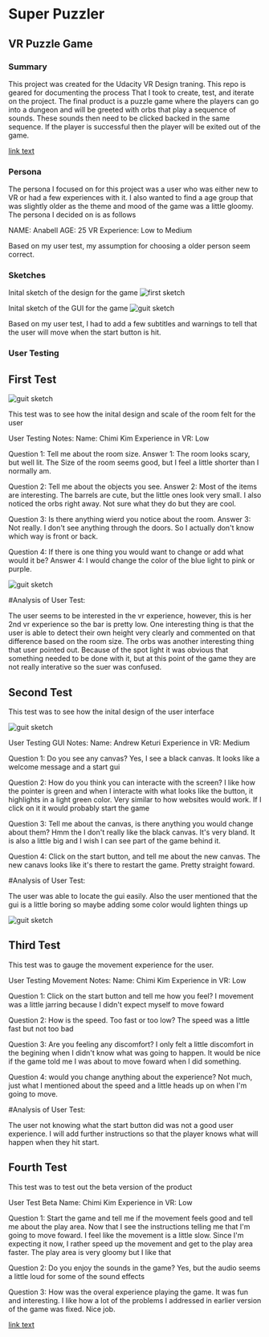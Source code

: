 # Super Puzzler
## VR Puzzle Game

### Summary
This project was created for the Udacity VR Design traning. This repo is geared for documenting the process
That I took to create, test, and iterate on the project. The final product is a puzzle game where the players
can go into a dungeon and will be greeted with orbs that play a sequence of sounds. These sounds then need to be clicked
backed in the same sequence. If the player is successful then the player will be exited out of the game.

[link text](https://www.youtube.com/watch?v=havos3ysGOE "Final Project Video")

### Persona
The persona I focused on for this project was a user who was either new to VR or had a few experiences with it. I also wanted to find a age group that was slightly older
as the theme and mood of the game was a little gloomy. The persona I decided on is as follows

NAME: Anabell
AGE: 25
VR Experience: Low to Medium

Based on my user test, my assumption for choosing a older person seem correct.

### Sketches

Inital sketch of the design for the game
![first sketch](./images/sketch1.jpg)

Inital sketch of the GUI for the game
![guit sketch](./images/gui.jpg)

Based on my user test, I had to add a few subtitles and warnings to tell that the user will move when the start button is hit.

### User Testing

## First Test

![guit sketch](./images/inital-level-design-pre-bake.jpg)

This test was to see how the inital design and scale of the room felt for the user

User Testing Notes:
Name: Chimi Kim
Experience in VR: Low

Question 1: Tell me about the room size.
Answer 1: The room looks scary, but well lit. The Size of the room seems good, but I feel a little shorter than I normally am.

Question 2: Tell me about the objects you see.
Answer 2: Most of the items are interesting. The barrels are cute, but the little ones look very small. I also noticed the orbs right away. Not sure what they do but they are cool. 

Question 3: Is there anything wierd you notice about the room.
Answer 3: Not really. I don't see anything through the doors. So I actually don't know which way is front or back.

Question 4: If there is one thing you would want to change or add what would it be?
Answer 4: I would change the color of the blue light to pink or purple. 

![guit sketch](./images/after-bake.jpg)

#Analysis of User Test:

The user seems to be interested in the vr experience, however, this is her 2nd vr experience so the bar is pretty low.
One interesting thing is that the user is able to detect their own height very clearly and commented on that difference based on the
room size. The orbs was another interesting thing that user pointed out. Because of the spot light it was obvious that something needed
to be done with it, but at this point of the game they are not really interative so the suer was confused.

## Second Test
This test was to see how the inital design of the user interface

![guit sketch](./images/before-user-test.jpg)

User Testing GUI Notes:
Name: Andrew Keturi
Experience in VR: Medium

Question 1: Do you see any canvas? 
Yes, I see a black canvas. It looks like a welcome message and a start gui

Question 2: How do you think you can interacte with the screen?
I like how the pointer is green and when I interacte with what looks like the button, it highlights in a light green color. Very similar to
how websites would work. If I click on it it would probably start the game

Question 3: Tell me about the canvas, is there anything you would change about them?
Hmm the I don't really like the black canvas. It's very bland. It is also a little big and I wish I can see part of the game behind it.

Question 4: Click on the start button, and tell me about the new canvas.
The new canavs looks like it's there to restart the game. Pretty straight foward.

#Analysis of User Test:

The user was able to locate the gui easily. Also the user mentioned that the gui is a little boring so maybe adding some color would lighten things up

![guit sketch](./images/after-user-test.jpg)

## Third Test
This test was to gauge the movement experience for the user.

User Testing Movement Notes:
Name: Chimi Kim
Experience in VR: Low

Question 1: Click on the start button and tell me how you feel?
I movement was a little jarring because I didn't expect myself to move foward

Question 2: How is the speed. Too fast or too low?
The speed was a little fast but not too bad

Question 3: Are you feeling any discomfort?
I only felt a little discomfort in the begining when I didn't know what was going to happen. 
It would be nice if the game told me I was about to move foward when I did something.

Question 4: would you change anything about the experience?
Not much, just what I mentioned about the speed and a little heads up on when I'm going to move.

#Analysis of User Test:

The user not knowing what the start button did was not a good user experience. I will add further instructions so that the player knows what will happen when they hit start.

## Fourth Test
This test was to test out the beta version of the product

User Test Beta
Name: Chimi Kim
Experience in VR: Low

Question 1: Start the game and tell me if the movement feels good and tell me about the play area.
Now that I see the instructions telling me that I'm going to move foward. I feel like the movement is a little slow. 
Since I'm expecting it now, I rather speed up the movement and get to the play area faster. The play area is very gloomy but I like that

Question 2: Do you enjoy the sounds in the game?
Yes, but the audio seems a little loud for some of the sound effects

Question 3: How was the overal experience playing the game.
It was fun and interesting. I like how a lot of the problems I addressed in earlier version of the game was fixed. Nice job.

[link text](https://www.youtube.com/watch?v=havos3ysGOE "Final Project Video")

